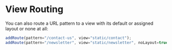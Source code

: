 # View Routing

You can also route a URL pattern to a view with its default or assigned layout or none at all:

```js
addRoute(pattern="/contact-us", view="static/contact");
addRoute(pattern="/newsletter", view="static/newsletter", noLayout=true);
```